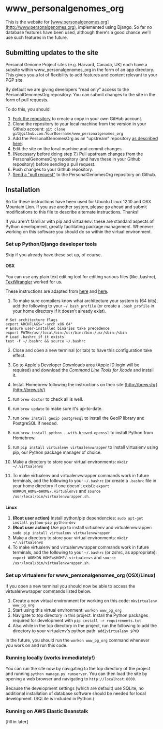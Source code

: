 www_personalgenomes_org
=======================

This is the website for [www.personalgenomes.org](http://www.personalgenomes.org), implemented using Django.
So far no database features have been used, although there's a good chance we'll use such features in the future.

Submitting updates to the site
------------------------------
Personal Genome Project sites (e.g. Harvard, Canada, UK) each have a subsite within www_personalgenomes_org in the form of an app directory. This gives you a lot of flexibility to add features and content relevant to your PGP site.

By default we are giving developers "read only" access to the PersonalGenomesOrg repository. You can submit changes to the site in the form of pull requests.

To do this, you should:

1. [Fork the repository](https://help.github.com/articles/fork-a-repo) to create a copy in your own GitHub account.
2. Clone the repository to your local machine from the version in your Github account: `git clone git@github.com:YourUsername/www_personalgenomes_org`
3. Add the PersonalGenomesOrg as an "upstream" repository [as described here](https://help.github.com/articles/fork-a-repo).
4. Edit the site on the local machine and commit changes.
5. (Necessary before doing step 7.) Pull upstream changes from the PersonalGenomesOrg repository (and have these in your Github repository) before sending a pull request.
6. Push changes to your Github repository.
7. [Send a "pull request"](https://help.github.com/articles/creating-a-pull-request) to the PersonalGenomesOrg repository on Github.

Installation
------------
So far these instructions have been used for Ubuntu Linux 12.10 and OSX Mountain Lion. If you use
another system, please go ahead and submit modifications to this file to describe alternate
instructions. Thanks!

If you aren't familiar with pip and virtualenv: these are standard aspects of Python development,
greatly facilitating package management. Whenever working on this software you should do so within
the virtual environment.

### Set up Python/Django developer tools ###

Skip if you already have these set up, of course.

#### OSX ###

You can use any plain text editing tool for editing various files (like .bashrc), [TextWrangler](http://www.barebones.com/products/textwrangler/) worked for us.

These instructions are adapted from [here](http://hackercodex.com/guide/mac-osx-mountain-lion-10.8-configuration/) and [here](http://hackercodex.com/guide/python-virtualenv-on-mac-osx-mountain-lion-10.8/).

1. To make sure compilers know what architecture your system is (64 bits), add the following to your `~/.bash_profile` (or create a `.bash_profile` in your home directory if it doesn't already exist).

```
# Set architecture flags
export ARCHFLAGS="-arch x86_64"
# Ensure user-installed binaries take precedence
export PATH=/usr/local/bin:/usr/bin:/bin:/usr/sbin:/sbin
# Load .bashrc if it exists
test -f ~/.bashrc && source ~/.bashrc
```

2. Close and open a new terminal (or tab) to have this configuration take effect.

3. Go to Apple's Developer Downloads area (Apple ID login will be required) and download the *Command Line Tools for Xcode* and install it.
4. Install Homebrew following the instructions on their site [http://brew.sh/](http://brew.sh/)
5. run `brew doctor` to check all is well.
6. run `brew update` to make sure it's up-to-date.
7. run `brew install geoip postgresql` to install the GeoIP library and PostgreSQL if needed.
8. run `brew install python --with-brewed-openssl` to install Python from Homebrew.
9. run `pip install virtualenv virtualenvwrapper` to install virtualenv using pip, our Python package manager of choice.
10. Make a directory to store your virtual environments: `mkdir ~/.virtualenvs`
11. To make virtualenv and virtualenvwrapper commands work in future terminals, add the following
to your `~/.bashrc` (or create a `.bashrc` file in your home directory if one doesn't exist):
`export WORKON_HOME=$HOME/.virtualenvs` and
`source /usr/local/bin/virtualenvwrapper.sh`.

#### Linux ####

1. **(Root user action)** Install python/pip dependencies: `sudo apt-get install python-pip python-dev`
2. **(Root user action)** Use pip to install virtualenv and virtualenvwrapper: `sudo pip install virtualenv virtualenvwrapper`
3. Make a directory to store your virtual environments: `mkdir ~/.virtualenvs`
4. To make virtualenv and virtualenvwrapper commands work in future terminals, add the 
following to your `~/.bashrc` (or zshrc, as appropriate): 
`export WORKON_HOME=$HOME/.virtualenvs` and
`source /usr/local/bin/virtualenvwrapper.sh`.

### Set up virtualenv for www_personalgenomes_org (OSX/Linux) ###

If you open a new terminal you should now be able to access the virtualenvwrapper commands listed below.

1. Create a new virtual environment for working on this code: `mkvirtualenv www_pg_org`
2. Start using this virtual environment: `workon www_pg_org`
3. Navigate to top directory in this project. Install the Python packages required for development with 
`pip install -r requirements.txt`
4. Also while in the top directory in the project, run the following to add the directory to your
virtualenv's python path: `add2virtualenv $PWD`

In the future, you should run the `workon www_pg_org` command whenever you work on and run this code.

### Running locally (works immediately!) ###

You can run the site now by navigating to the top directory of the project and running
`python manage.py runserver`. You can then load the site by opening a web browser and
navigating to `http://localhost:8000`.

Because the development settings (which are default) use SQLite, no additional installation of
database software should be needed for local development. (SQLite is included in Python.)

### Running on AWS Elastic Beanstalk ###

[fill in later]
